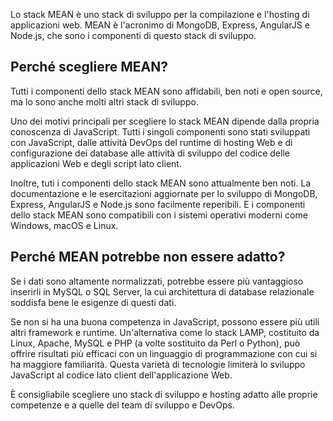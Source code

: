 Lo stack MEAN è uno stack di sviluppo per la compilazione e l'hosting di applicazioni web. MEAN è l'acronimo di MongoDB, Express, AngularJS e Node.js, che sono i componenti di questo stack di sviluppo.

## <a name="why-would-i-pick-mean"></a>Perché scegliere MEAN?

Tutti i componenti dello stack MEAN sono affidabili, ben noti e open source, ma lo sono anche molti altri stack di sviluppo. 

Uno dei motivi principali per scegliere lo stack MEAN dipende dalla propria conoscenza di JavaScript. Tutti i singoli componenti sono stati sviluppati con JavaScript, dalle attività DevOps del runtime di hosting Web e di configurazione dei database alle attività di sviluppo del codice delle applicazioni Web e degli script lato client.

Inoltre, tuti i componenti dello stack MEAN sono attualmente ben noti. La documentazione e le esercitazioni aggiornate per lo sviluppo di MongoDB, Express, AngularJS e Node.js sono facilmente reperibili. E i componenti dello stack MEAN sono compatibili con i sistemi operativi moderni come Windows, macOS e Linux.

## <a name="why-might-mean-not-be-right-for-me"></a>Perché MEAN potrebbe non essere adatto?

Se i dati sono altamente normalizzati, potrebbe essere più vantaggioso inserirli in MySQL o SQL Server, la cui architettura di database relazionale soddisfa bene le esigenze di questi dati.

Se non si ha una buona competenza in JavaScript, possono essere più utili altri framework e runtime. Un'alternativa come lo stack LAMP, costituito da Linux, Apache, MySQL e PHP (a volte sostituito da Perl o Python), può offrire risultati più efficaci con un linguaggio di programmazione con cui si ha maggiore familiarità. Questa varietà di tecnologie limiterà lo sviluppo JavaScript al codice lato client dell'applicazione Web.

È consigliabile scegliere uno stack di sviluppo e hosting adatto alle proprie competenze e a quelle del team di sviluppo e DevOps.